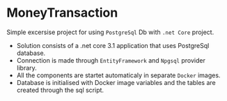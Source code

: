 # MoneyTransaction

Simple excersise project for using `PostgreSql` Db with `.net Core` project.

- Solution consists of a .net core 3.1 application that uses PostgreSql database.
- Connection is made through `EntityFramework` and `Npgsql` provider library.
- All the components are startet automaticaly in separate `Docker` images.
- Database is initialised with Docker image variables and the tables are created through the sql script.


